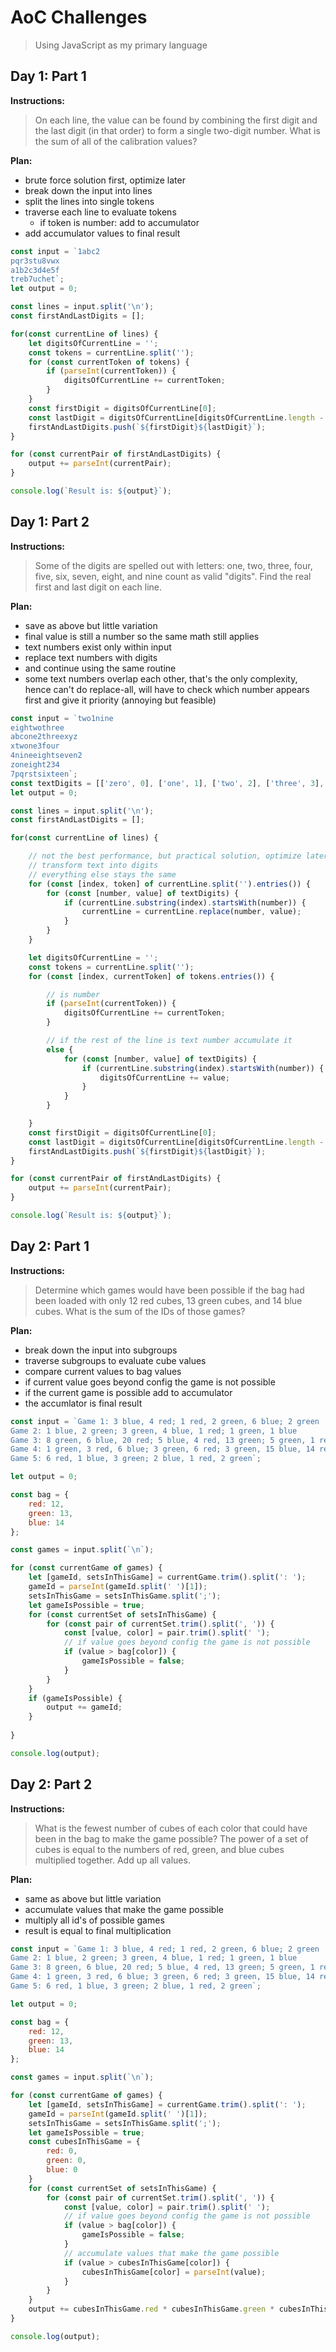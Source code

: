 # AoC Challenges

> Using JavaScript as my primary language

## Day 1: Part 1

**Instructions:**
> On each line, the value can be found by combining the first digit and the last digit (in that order) to form a single two-digit number. What is the sum of all of the calibration values?


**Plan:**
- brute force solution first, optimize later
- break down the input into lines
- split the lines into single tokens
- traverse each line to evaluate tokens
  - if token is number: add to accumulator
- add accumulator values to final result

```js
const input = `1abc2
pqr3stu8vwx
a1b2c3d4e5f
treb7uchet`;
let output = 0;

const lines = input.split('\n');
const firstAndLastDigits = [];

for(const currentLine of lines) {
    let digitsOfCurrentLine = '';
    const tokens = currentLine.split('');
    for (const currentToken of tokens) {
        if (parseInt(currentToken)) {
            digitsOfCurrentLine += currentToken;
        }
    }
    const firstDigit = digitsOfCurrentLine[0];
    const lastDigit = digitsOfCurrentLine[digitsOfCurrentLine.length - 1];
    firstAndLastDigits.push(`${firstDigit}${lastDigit}`);
}

for (const currentPair of firstAndLastDigits) {
    output += parseInt(currentPair);
}

console.log(`Result is: ${output}`);
```

## Day 1: Part 2

**Instructions:**
> Some of the digits are spelled out with letters: one, two, three, four, five, six, seven, eight, and nine count as valid "digits". Find the real first and last digit on each line.

**Plan:**
- save as above but little variation
- final value is still a number so the same math still applies
- text numbers exist only within input
- replace text numbers with digits
- and continue using the same routine
- some text numbers overlap each other, that's the only complexity, hence can't do replace-all, will have to check which number appears first and give it priority (annoying but feasible)

```js
const input = `two1nine
eightwothree
abcone2threexyz
xtwone3four
4nineeightseven2
zoneight234
7pqrstsixteen`;
const textDigits = [['zero', 0], ['one', 1], ['two', 2], ['three', 3], ['four', 4], ['five', 5], ['six', 6], ['seven', 7], ['eight', 8], ['nine', 9]];
let output = 0;

const lines = input.split('\n');
const firstAndLastDigits = [];

for(const currentLine of lines) {

    // not the best performance, but practical solution, optimize later
    // transform text into digits
    // everything else stays the same
    for (const [index, token] of currentLine.split('').entries()) {
        for (const [number, value] of textDigits) {
            if (currentLine.substring(index).startsWith(number)) {
                currentLine = currentLine.replace(number, value);
            }
        }
    }

    let digitsOfCurrentLine = '';
    const tokens = currentLine.split('');
    for (const [index, currentToken] of tokens.entries()) {

        // is number
        if (parseInt(currentToken)) {
            digitsOfCurrentLine += currentToken;
        }

        // if the rest of the line is text number accumulate it
        else {
            for (const [number, value] of textDigits) {
                if (currentLine.substring(index).startsWith(number)) {
                    digitsOfCurrentLine += value;
                }
            }
        }

    }
    const firstDigit = digitsOfCurrentLine[0];
    const lastDigit = digitsOfCurrentLine[digitsOfCurrentLine.length - 1];
    firstAndLastDigits.push(`${firstDigit}${lastDigit}`);
}

for (const currentPair of firstAndLastDigits) {
    output += parseInt(currentPair);
}

console.log(`Result is: ${output}`);
```

## Day 2: Part 1

**Instructions:**
> Determine which games would have been possible if the bag had been loaded with only 12 red cubes, 13 green cubes, and 14 blue cubes. What is the sum of the IDs of those games?

**Plan:**
- break down the input into subgroups
- traverse subgroups to evaluate cube values
- compare current values to bag values
- if current value goes beyond config the game is not possible
- if the current game is possible add to accumulator
- the accumlator is final result

```js
const input = `Game 1: 3 blue, 4 red; 1 red, 2 green, 6 blue; 2 green
Game 2: 1 blue, 2 green; 3 green, 4 blue, 1 red; 1 green, 1 blue
Game 3: 8 green, 6 blue, 20 red; 5 blue, 4 red, 13 green; 5 green, 1 red
Game 4: 1 green, 3 red, 6 blue; 3 green, 6 red; 3 green, 15 blue, 14 red
Game 5: 6 red, 1 blue, 3 green; 2 blue, 1 red, 2 green`;

let output = 0;

const bag = {
    red: 12,
    green: 13,
    blue: 14
};

const games = input.split(`\n`);

for (const currentGame of games) {
    let [gameId, setsInThisGame] = currentGame.trim().split(': ');
    gameId = parseInt(gameId.split(' ')[1]);
    setsInThisGame = setsInThisGame.split(';');
    let gameIsPossible = true;
    for (const currentSet of setsInThisGame) {
        for (const pair of currentSet.trim().split(', ')) {
            const [value, color] = pair.trim().split(' ');
            // if value goes beyond config the game is not possible
            if (value > bag[color]) {
                gameIsPossible = false;
            }
        }
    }
    if (gameIsPossible) {
        output += gameId;
    }
    
}

console.log(output);
```

## Day 2: Part 2

**Instructions:**
> What is the fewest number of cubes of each color that could have been in the bag to make the game possible? The power of a set of cubes is equal to the numbers of red, green, and blue cubes multiplied together. Add up all values.

**Plan:**
- same as above but little variation
- accumulate values that make the game possible
- multiply all id's of possible games
- result is equal to final multiplication

```js
const input = `Game 1: 3 blue, 4 red; 1 red, 2 green, 6 blue; 2 green
Game 2: 1 blue, 2 green; 3 green, 4 blue, 1 red; 1 green, 1 blue
Game 3: 8 green, 6 blue, 20 red; 5 blue, 4 red, 13 green; 5 green, 1 red
Game 4: 1 green, 3 red, 6 blue; 3 green, 6 red; 3 green, 15 blue, 14 red
Game 5: 6 red, 1 blue, 3 green; 2 blue, 1 red, 2 green`;

let output = 0;

const bag = {
    red: 12,
    green: 13,
    blue: 14
};

const games = input.split(`\n`);

for (const currentGame of games) {
    let [gameId, setsInThisGame] = currentGame.trim().split(': ');
    gameId = parseInt(gameId.split(' ')[1]);
    setsInThisGame = setsInThisGame.split(';');
    let gameIsPossible = true;
    const cubesInThisGame = {
        red: 0,
        green: 0,
        blue: 0
    }
    for (const currentSet of setsInThisGame) {
        for (const pair of currentSet.trim().split(', ')) {
            const [value, color] = pair.trim().split(' ');
            // if value goes beyond config the game is not possible
            if (value > bag[color]) {
                gameIsPossible = false;
            }
            // accumulate values that make the game possible
            if (value > cubesInThisGame[color]) {
                cubesInThisGame[color] = parseInt(value);
            }
        }
    }
    output += cubesInThisGame.red * cubesInThisGame.green * cubesInThisGame.blue;
}

console.log(output);
```
